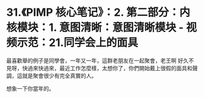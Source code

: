 # 31.《PIMP 核心笔记》：2. 第二部分：内核模块：1. 意图清晰：意图清晰模块 - 视频示范：21.同学会上的面具

最喜歡舉的例子是同學會，一年又一年，這群老朋友在一起聚會，老王啊 好久不見呀，快過來快過來，最近工作怎麼樣，太想你了，你們開始戴上很假的面具和聲調，這就是聚會很少有完全真實的人。

想象一下你當年的。